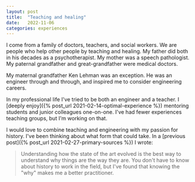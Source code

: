 ```yaml
---
layout: post
title:  "Teaching and healing"
date:   2022-11-06
categories: experiences
---
```


I come from a family of doctors, teachers, and social workers. We are people who help other people by teaching and healing. My father did both in his decades as a psychotherapist. My mother was a speech pathologist. My paternal grandfather and great-grandfather were medical doctors.

My maternal grandfather Ken Lehman was an exception. He was an engineer through and through, and inspired me to consider engineering careers.

In my professional life I've tried to be both an engineer and a teacher. I [deeply enjoy]({% post_url 2021-02-14-optimal-experience %}) mentoring students and junior colleagues one-on-one. I've had fewer experiences teaching groups, but I'm working on that.

I would love to combine teaching and engineering with my passion for history. I've been thinking about what form that could take. In a [previous post]({% post_url 2021-02-27-primary-sources %}) I wrote:

> Understanding how the state of the art evolved is the best way to understand why things are the way they are. You don't have to know about history to work in the field, but I've found that knowing the "why" makes me a better practitioner.

